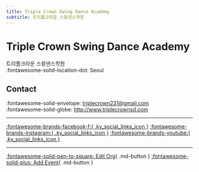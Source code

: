 ```yaml
---
title: Triple Crown Swing Dance Academy
subtitle: 트리플크라운 스윙댄스학원
---
```


# Triple Crown Swing Dance Academy

트리플크라운 스윙댄스학원  
:fontawesome-solid-location-dot: Seoul  


## Contact

:fontawesome-solid-envelope: <triplecrown231@gmail.com>  
:fontawesome-solid-globe: <http://www.triplecrownsd.com>  

---

 [:fontawesome-brands-facebook-f:{ .ky_social_links_icon }](https://www.facebook.com/TripleCrownSDA) [:fontawesome-brands-instagram:{ .ky_social_links_icon }](https://instagram.com/triplecrown_swingdance) [:fontawesome-brands-youtube:{ .ky_social_links_icon }](https://youtube.com/TripleCrownSwingDanceAcademy)

---

[:fontawesome-solid-pen-to-square: Edit Org](https://github.com/swingdance/orgs/issues/new?assignees=&labels=update+org&projects=&template=03-update_entity.yml&title=Update%20Org%3A%20ko_KR%20%E2%80%A2%20Triple%20Crown%20Swing%20Dance%20Academy&region=ko_KR&id=triple-crown&name=Triple%20Crown%20Swing%20Dance%20Academy){ .md-button } [:fontawesome-solid-plus: Add Event](https://github.com/swingdance/events/issues/new?assignees=&labels=add+event&projects=&template=02-add_entity.yml&title=Add%20Event%3A%20ko_KR%20%E2%80%A2%20%3CName%3E&region=ko_KR&province=Seoul&city=Seoul&org_id=triple-crown){ .md-button }
